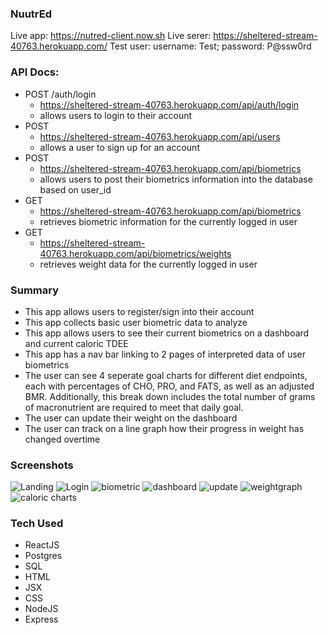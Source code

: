 ### NuutrEd

Live app: https://nutred-client.now.sh
Live serer: https://sheltered-stream-40763.herokuapp.com/
Test user: username: Test; password: P@ssw0rd

### API Docs:

- POST /auth/login
  - https://sheltered-stream-40763.herokuapp.com/api/auth/login
  - allows users to login to their account
- POST
  - https://sheltered-stream-40763.herokuapp.com/api/users
  - allows a user to sign up for an account
- POST
  - https://sheltered-stream-40763.herokuapp.com/api/biometrics
  - allows users to post their biometrics information into the database based on user_id
- GET
  - https://sheltered-stream-40763.herokuapp.com/api/biometrics
  - retrieves biometric information for the currently logged in user
- GET
  - https://sheltered-stream-40763.herokuapp.com/api/biometrics/weights
  - retrieves weight data for the currently logged in user

### Summary

- This app allows users to register/sign into their account
- This app collects basic user biometric data to analyze
- This app allows users to see their current biometrics on a dashboard and current caloric TDEE
- This app has a nav bar linking to 2 pages of interpreted data of user biometrics
- The user can see 4 seperate goal charts for different diet endpoints, each with percentages of CHO, PRO, and FATS, as well as an adjusted BMR. Additionally, this break down includes the total number of grams of macronutrient are required to meet that daily goal.
- The user can update their weight on the dashboard
- The user can track on a line graph how their progress in weight has changed overtime

### Screenshots

![Landing](/images/NuutredLanding.png "Optional Title")
![Login](/images/NDlogin.png "Optional Title")
![biometric](/images/NDbiometricgather.png "Optional Title")
![dashboard](/images/NDdashboard.png "Optional Title")
![update](/images/NDupdateweight.png "Optional Title")
![weightgraph](/images/NDweightgraph.png "Optional Title")
![caloric charts](/images/NDcaloricchart.png "Optional Title")

### Tech Used

- ReactJS
- Postgres
- SQL
- HTML
- JSX
- CSS
- NodeJS
- Express
